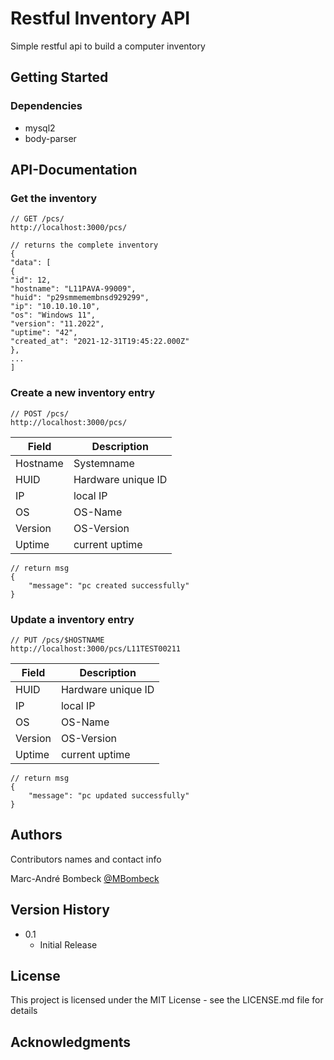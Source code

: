 # Restful Inventory API

Simple restful api to build a computer inventory

## Getting Started

### Dependencies

* mysql2
* body-parser

## API-Documentation

### Get the inventory
```
// GET /pcs/
http://localhost:3000/pcs/
```
```
// returns the complete inventory
{
"data": [
{
"id": 12,
"hostname": "L11PAVA-99009",
"huid": "p29smmemembnsd929299",
"ip": "10.10.10.10",
"os": "Windows 11",
"version": "11.2022",
"uptime": "42",
"created_at": "2021-12-31T19:45:22.000Z"
},
...
]
```

### Create a new inventory entry
```
// POST /pcs/
http://localhost:3000/pcs/
```
|  Field 	|  Description 	|
|---	|---	|
|  Hostname 	|   Systemname	|
|  HUID 	|   Hardware unique ID 	|
|  IP 	|   local IP	|
|  OS 	|   OS-Name	|
|  Version 	|   OS-Version	|
|  Uptime 	|   current uptime	|
```
// return msg
{
    "message": "pc created successfully"
}
```

### Update a inventory entry
```
// PUT /pcs/$HOSTNAME
http://localhost:3000/pcs/L11TEST00211
```
|  Field 	|  Description 	|
|---	|---	|
|  HUID 	|   Hardware unique ID 	|
|  IP 	|   local IP	|
|  OS 	|   OS-Name	|
|  Version 	|   OS-Version	|
|  Uptime 	|   current uptime	|
```
// return msg
{
    "message": "pc updated successfully"
}
```

## Authors

Contributors names and contact info

Marc-André Bombeck
[@MBombeck](https://twitter.com/MBombeck)

## Version History

* 0.1
    * Initial Release

## License

This project is licensed under the MIT License - see the LICENSE.md file for details

## Acknowledgments
